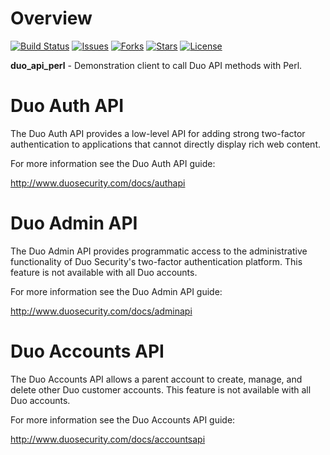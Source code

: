 # Overview

[![Build Status](https://travis-ci.org/duosecurity/duo_api_perl.svg?branch=master)](https://travis-ci.org/duosecurity/duo_api_perl)
[![Issues](https://img.shields.io/github/issues/duosecurity/duo_api_perl)](https://github.com/duosecurity/duo_api_perl/issues)
[![Forks](https://img.shields.io/github/forks/duosecurity/duo_api_perl)](https://github.com/duosecurity/duo_api_perl/network/members)
[![Stars](https://img.shields.io/github/stars/duosecurity/duo_api_perl)](https://github.com/duosecurity/duo_api_perl/stargazers)
[![License](https://img.shields.io/badge/License-View%20License-orange)](https://github.com/duosecurity/duo_api_perl/blob/master/LICENSE)

**duo_api_perl** - Demonstration client to call Duo API methods
with Perl.

# Duo Auth API

The Duo Auth API provides a low-level API for adding strong two-factor
authentication to applications that cannot directly display rich web
content.

For more information see the Duo Auth API guide:

<http://www.duosecurity.com/docs/authapi>

# Duo Admin API

The Duo Admin API provides programmatic access to the administrative
functionality of Duo Security's two-factor authentication platform.
This feature is not available with all Duo accounts.

For more information see the Duo Admin API guide:

<http://www.duosecurity.com/docs/adminapi>

# Duo Accounts API

The Duo Accounts API allows a parent account to create, manage, and
delete other Duo customer accounts. This feature is not available with
all Duo accounts.

For more information see the Duo Accounts API guide:

<http://www.duosecurity.com/docs/accountsapi>
